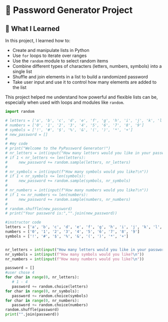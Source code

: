 # 🔐 Password Generator Project

## 🧠 What I Learned

In this project, I learned how to:
- Create and manipulate lists in Python
- Use `for` loops to iterate over ranges
- Use the `random` module to select random items
- Combine different types of characters (letters, numbers, symbols) into a single list
- Shuffle and join elements in a list to build a randomized password
- Take user input and use it to control how many elements are added to the list

This project helped me understand how powerful and flexible lists can be, especially when used with loops and modules like `random`.

 ```python
import random

# letters = ['a', 'b', 'c', 'd', 'e', 'f', 'g', 'h', 'i', 'j', 'k', 'l', 'm', 'n', 'o', 'p', 'q', 'r', 's', 't', 'u', 'v', 'w', 'x', 'y', 'z', 'A', 'B', 'C', 'D', 'E', 'F', 'G', 'H', 'I', 'J', 'K', 'L', 'M', 'N', 'O', 'P', 'Q', 'R', 'S', 'T', 'U', 'V', 'W', 'X', 'Y', 'Z']
# numbers = ['0', '1', '2', '3', '4', '5', '6', '7', '8', '9']
# symbols = ['!', '#', '$', '%', '&', '(', ')', '*', '+']
# new_password = []
#
# #my code
# print("Welcome to the PyPassword Generator!")
# nr_letters = int(input("How many letters would you like in your password?\n"))
# if 1 < nr_letters <= len(letters):
#     new_password += random.sample(letters, nr_letters)
#
# nr_symbols = int(input(f"How many symbols would you like?\n"))
# if 1 < nr_symbols <= len(symbols):
#     new_password += random.sample(symbols, nr_symbols)
#
# nr_numbers = int(input(f"How many numbers would you like?\n"))
# if 1 <= nr_numbers <= len(numbers):
#     new_password += random.sample(numbers, nr_numbers)
#
# random.shuffle(new_password)
# print("Your password is:","".join(new_password))

#instructor code 
letters = ['a', 'b', 'c', 'd', 'e', 'f', 'g', 'h', 'i', 'j', 'k', 'l', 'm', 'n', 'o', 'p', 'q', 'r', 's', 't', 'u', 'v', 'w', 'x', 'y', 'z', 'A', 'B', 'C', 'D', 'E', 'F', 'G', 'H', 'I', 'J', 'K', 'L', 'M', 'N', 'O', 'P', 'Q', 'R', 'S', 'T', 'U', 'V', 'W', 'X', 'Y', 'Z']
numbers = ['0', '1', '2', '3', '4', '5', '6', '7', '8', '9']
symbols = ['!', '#', '$', '%', '&', '(', ')', '*', '+']


nr_letters = int(input("How many letters would you like in your password?\n"))
nr_symbols = int(input(f"How many symbols would you like?\n"))
nr_numbers = int(input(f"How many numbers would you like?\n"))

password = []
#user chose 4
for char in range(0, nr_letters):
    # 1 - 4
    password += random.choice(letters)
for char in range(0, nr_symbols):
    password += random.choice(symbols)
for char in range(0, nr_numbers):
    password += random.choice(numbers)
random.shuffle(password)
print("".join(password))
